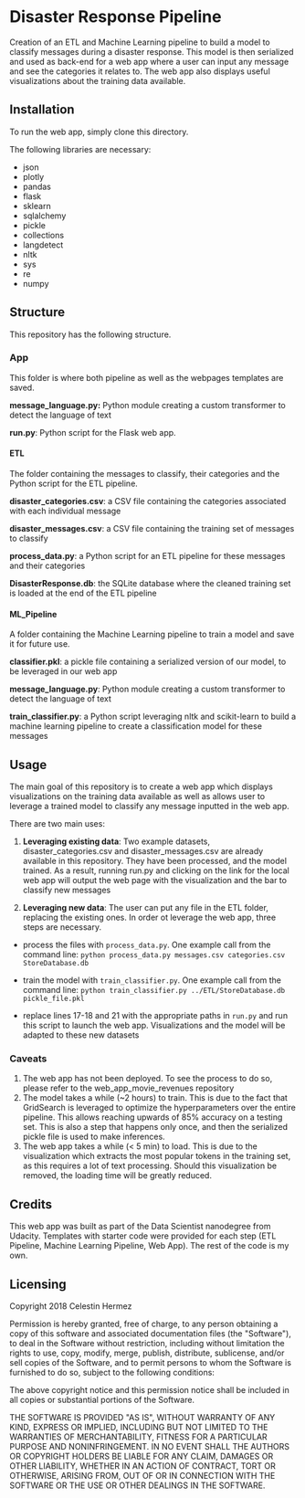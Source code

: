# Disaster Response Pipeline
Creation of an ETL and Machine Learning pipeline to build a model
 to classify messages during a disaster response. This model is then
 serialized and used as back-end for a web app where a user can 
 input any message and see the categories it relates to. The web
 app also displays useful visualizations about the training data
 available.
 
 ## Installation
 
 To run the web app, simply clone this directory. 
 
 The following libraries are necessary:
 * json
 * plotly
 * pandas
 * flask
 * sklearn
 * sqlalchemy
 * pickle
 * collections
 * langdetect
 * nltk
 * sys
 * re
 * numpy
 
 ## Structure
 
 This repository has the following structure.
 
 ### App
 
 This folder is where both pipeline as well as the webpages templates
 are saved. 
 
 **message_language.py:** Python module creating a custom 
 transformer to detect the language of text
 
 **run.py**: Python script for the Flask web app.
 
 #### ETL
 
 The folder containing the messages to classify, their categories 
 and the Python script for the ETL pipeline.
 
 **disaster_categories.csv**: a CSV file containing the categories
 associated with each individual message
 
 **disaster_messages.csv**: a CSV file containing the training set
 of messages to classify
 
 **process_data.py**: a Python script for an ETL pipeline for these
 messages and their categories
 
 **DisasterResponse.db**: the SQLite database where the cleaned
 training set is loaded at the end of the ETL pipeline
 
 #### ML_Pipeline
 
 A folder containing the Machine Learning pipeline to train a model
 and save it for future use.
 
 **classifier.pkl**: a pickle file containing a serialized version
 of our model, to be leveraged in our web app
 
 **message_language.py**: Python module creating a custom 
 transformer to detect the language of text
 
 **train_classifier.py**: a Python script leveraging nltk and
 scikit-learn to build a machine learning pipeline to create a 
 classification model for these messages
 
 ## Usage
 
 The main goal of this repository is to create a web app which
 displays visualizations on the training data available as well
 as allows user to leverage a trained model to classify any
 message inputted in the web app.
 
 There are two main uses:
 1. **Leveraging existing data**: 
 Two example datasets, disaster_categories.csv and
 disaster_messages.csv are already available in this repository.
 They have been processed, and the model trained. As a result,
 running run.py and clicking on the link for the local web app
 will output the web page with the visualization and the bar 
 to classify new messages
 
 2. **Leveraging new data**:
 The user can put any file in the ETL folder, replacing the 
 existing ones. In order ot leverage the web app, three steps are
 necessary.
 * process the files with `process_data.py`. One example call from
 the command line: `python process_data.py
              messages.csv categories.csv
              StoreDatabase.db`
 * train the model with `train_classifier.py`. One example call
 from the command line: `python train_classifier.py
 ../ETL/StoreDatabase.db pickle_file.pkl`
 
 * replace lines 17-18 and 21 with the appropriate paths in `run.py`
 and run this script to launch the web app. Visualizations and
 the model will be adapted to these new datasets
 
 ### Caveats
 
 1. The web app has not been deployed. To see the process to do so, 
 please refer to the web_app_movie_revenues repository
 2. The model takes a while (~2 hours) to train. This is due to the
 fact that GridSearch is leveraged to optimize the hyperparameters
 over the entire pipeline. This allows reaching upwards of 85% 
 accuracy on a testing set. This is also a step that happens only
 once, and then the serialized pickle file is used to make
 inferences.
 3. The web app takes a while (< 5 min) to load. This is due to 
 the visualization which extracts the most popular tokens in the
 training set, as this requires a lot of text processing. Should
 this visualization be removed, the loading time will be greatly
 reduced.
  

## Credits

This web app was built as part of the Data Scientist nanodegree
from Udacity. Templates with starter code were provided for each
step (ETL Pipeline, Machine Learning Pipeline, Web App). The rest
of the code is my own.

## Licensing

Copyright 2018 Celestin Hermez

Permission is hereby granted, free of charge, 
to any person obtaining a copy of this software 
and associated documentation files (the "Software"), 
to deal in the Software without restriction, 
including without limitation the rights to use, 
copy, modify, merge, publish, distribute, sublicense, 
and/or sell copies of the Software, and to permit persons 
to whom the Software is furnished to do so, subject to the 
following conditions:

The above copyright notice and this permission notice shall 
be included in all copies or substantial portions of the Software.

THE SOFTWARE IS PROVIDED "AS IS", WITHOUT WARRANTY OF ANY KIND, 
EXPRESS OR IMPLIED, INCLUDING BUT NOT LIMITED TO THE WARRANTIES OF 
MERCHANTABILITY, FITNESS FOR A PARTICULAR PURPOSE AND NONINFRINGEMENT. 
IN NO EVENT SHALL THE AUTHORS OR COPYRIGHT HOLDERS BE LIABLE FOR ANY CLAIM, 
DAMAGES OR OTHER LIABILITY, WHETHER IN AN ACTION OF CONTRACT, TORT OR 
OTHERWISE, ARISING FROM, OUT OF OR IN CONNECTION WITH THE SOFTWARE OR THE 
USE OR OTHER DEALINGS IN THE SOFTWARE.